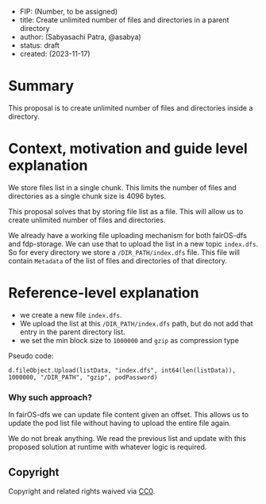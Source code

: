 - FIP: (Number, to be assigned)
- title: Create unlimited number of files and directories in a parent directory
- author: (Sabyasachi Patra, @asabya)
- status: draft
- created: (2023-11-17)

# Summary
This proposal is to create unlimited number of files and directories inside a directory.

# Context, motivation and guide level explanation
We store files list in a single chunk. This limits the number of files and directories as a single chunk size is 4096 bytes.

This proposal solves that by storing file list as a file. This will allow us to create unlimited number of files and directories.

We already have a working file uploading mechanism for both fairOS-dfs and fdp-storage. We can use that to upload the list in a new topic `index.dfs`.
So for every directory we store a `/DIR_PATH/index.dfs` file. This file will contain `Metadata` of the list of files and directories of that directory.

# Reference-level explanation

- we create a new file `index.dfs`.
- We upload the list at this `/DIR_PATH/index.dfs` path, but do not add that entry in the parent directory list. 
- we set the min block size to `1000000` and `gzip` as compression type

Pseudo code:

```
d.fileObject.Upload(listData, "index.dfs", int64(len(listData)), 1000000, "/DIR_PATH", "gzip", podPassword)
```

### Why such approach?
In fairOS-dfs we can update file content given an offset. This allows us to update the pod list file without having to upload the entire file again.

We do not break anything. We read the previous list and update with this proposed solution at runtime with whatever logic is required.
## Copyright

Copyright and related rights waived via [CC0](https://creativecommons.org/publicdomain/zero/1.0/).
